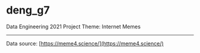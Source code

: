 # deng_g7
Data Engineering 2021 Project
Theme: Internet Memes

-----

Data source:
    [https://meme4.science/](https://meme4.science/)

